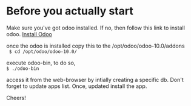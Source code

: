 # Before you actually start

Make sure you've got odoo installed. If no, then follow this link to install odoo.
[Install Odoo](https://www.getopenerp.com/install-odoo-10-on-ubuntu-16-04/)

once the odoo is installed copy this to the /opt/odoo/odoo-10.0/addons <br />
``` $ cd /opt/odoo/odoo-10.0/```

execute odoo-bin, to do so,<br />
```$ ./odoo-bin```

access it from the web-browser by intially creating a specific db. Don't forget to update apps list. Once, updated install the app. 

Cheers! 
